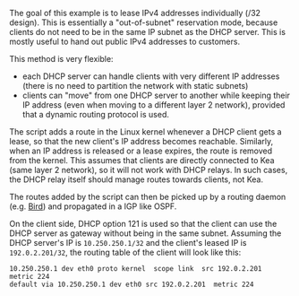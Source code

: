 The goal of this example is to lease IPv4 addresses individually (/32 design).
This is essentially a "out-of-subnet" reservation mode, because clients do not
need to be in the same IP subnet as the DHCP server.  This is mostly
useful to hand out public IPv4 addresses to customers.

This method is very flexible:

- each DHCP server can handle clients with very different IP addresses
  (there is no need to partition the network with static subnets)
- clients can "move" from one DHCP server to another while keeping
  their IP address (even when moving to a different layer 2 network),
  provided that a dynamic routing protocol is used.

The script adds a route in the Linux kernel whenever a DHCP client gets a lease,
so that the new client's IP address becomes reachable.  Similarly, when an IP address
is released or a lease expires, the route is removed from the kernel.  This assumes
that clients are directly connected to Kea (same layer 2 network), so it will not
work with DHCP relays.  In such cases, the DHCP relay itself should manage routes
towards clients, not Kea.

The routes added by the script can then be picked up by a routing daemon
(e.g. [Bird](http://bird.network.cz/)) and propagated in a IGP like OSPF.

On the client side, DHCP option 121 is used so that the client can use the
DHCP server as gateway without being in the same subnet.  Assuming the DHCP
server's IP is `10.250.250.1/32` and the client's leased IP is `192.0.2.201/32`,
the routing table of the client will look like this:

    10.250.250.1 dev eth0 proto kernel  scope link  src 192.0.2.201  metric 224 
    default via 10.250.250.1 dev eth0 src 192.0.2.201  metric 224 

